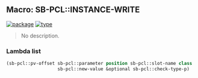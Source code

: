 ## Macro: SB-PCL::INSTANCE-WRITE
[![package](https://img.shields.io/badge/Package-SB--PCL-5f9ea0.svg?style=social&colorA=999999)](../) [![type](https://img.shields.io/badge/Type-Macro-5f9ea0.svg?style=social&colorA=999999)](../#macro) 

> No description.

### Lambda list
```cl
(sb-pcl::pv-offset sb-pcl::parameter position sb-pcl::slot-name class
                   sb-pcl::new-value &optional sb-pcl::check-type-p)
```
